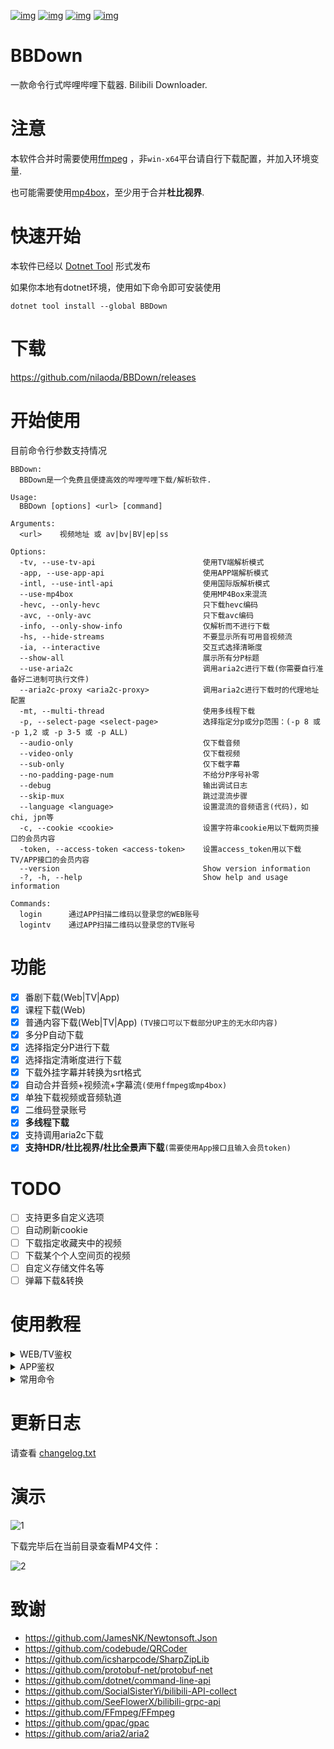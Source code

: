 [![img](https://img.shields.io/github/stars/nilaoda/BBDown?label=%E7%82%B9%E8%B5%9E)](https://github.com/nilaoda/BBDown)  [![img](https://img.shields.io/github/last-commit/nilaoda/BBDown?label=%E6%9C%80%E8%BF%91%E6%8F%90%E4%BA%A4)](https://github.com/nilaoda/BBDown)  [![img](https://img.shields.io/github/release/nilaoda/BBDown?label=%E6%9C%80%E6%96%B0%E7%89%88%E6%9C%AC)](https://github.com/nilaoda/BBDown/releases)  [![img](https://img.shields.io/github/license/nilaoda/BBDown?label=%E8%AE%B8%E5%8F%AF%E8%AF%81)](https://github.com/nilaoda/BBDown)

# BBDown
一款命令行式哔哩哔哩下载器. Bilibili Downloader.

# 注意
本软件合并时需要使用[ffmpeg](https://www.gyan.dev/ffmpeg/builds/) ，非`win-x64`平台请自行下载配置，并加入环境变量.

也可能需要使用[mp4box](https://gpac.wp.imt.fr/downloads/)，至少用于合并**杜比视界**.

# 快速开始
本软件已经以 [Dotnet Tool](https://www.nuget.org/packages/BBDown/) 形式发布  

如果你本地有dotnet环境，使用如下命令即可安装使用
```
dotnet tool install --global BBDown
```

# 下载
https://github.com/nilaoda/BBDown/releases

# 开始使用
目前命令行参数支持情况
```
BBDown:
  BBDown是一个免费且便捷高效的哔哩哔哩下载/解析软件.

Usage:
  BBDown [options] <url> [command]

Arguments:
  <url>    视频地址 或 av|bv|BV|ep|ss

Options:
  -tv, --use-tv-api                        使用TV端解析模式
  -app, --use-app-api                      使用APP端解析模式
  -intl, --use-intl-api                    使用国际版解析模式
  --use-mp4box                             使用MP4Box来混流
  -hevc, --only-hevc                       只下载hevc编码
  -avc, --only-avc                         只下载avc编码
  -info, --only-show-info                  仅解析而不进行下载
  -hs, --hide-streams                      不要显示所有可用音视频流
  -ia, --interactive                       交互式选择清晰度
  --show-all                               展示所有分P标题
  --use-aria2c                             调用aria2c进行下载(你需要自行准备好二进制可执行文件)
  --aria2c-proxy <aria2c-proxy>            调用aria2c进行下载时的代理地址配置
  -mt, --multi-thread                      使用多线程下载
  -p, --select-page <select-page>          选择指定分p或分p范围：(-p 8 或 -p 1,2 或 -p 3-5 或 -p ALL)
  --audio-only                             仅下载音频
  --video-only                             仅下载视频
  --sub-only                               仅下载字幕
  --no-padding-page-num                    不给分P序号补零
  --debug                                  输出调试日志
  --skip-mux                               跳过混流步骤
  --language <language>                    设置混流的音频语言(代码)，如chi, jpn等
  -c, --cookie <cookie>                    设置字符串cookie用以下载网页接口的会员内容
  -token, --access-token <access-token>    设置access_token用以下载TV/APP接口的会员内容
  --version                                Show version information
  -?, -h, --help                           Show help and usage information

Commands:
  login      通过APP扫描二维码以登录您的WEB账号
  logintv    通过APP扫描二维码以登录您的TV账号
```

# 功能
- [x] 番剧下载(Web|TV|App)
- [x] 课程下载(Web)
- [x] 普通内容下载(Web|TV|App) `(TV接口可以下载部分UP主的无水印内容)`
- [x] 多分P自动下载
- [x] 选择指定分P进行下载
- [x] 选择指定清晰度进行下载
- [x] 下载外挂字幕并转换为srt格式
- [x] 自动合并音频+视频流+字幕流`(使用ffmpeg或mp4box)`
- [x] 单独下载视频或音频轨道
- [x] 二维码登录账号
- [x] **多线程下载**
- [x] 支持调用aria2c下载
- [x] **支持HDR/杜比视界/杜比全景声下载**`(需要使用App接口且输入会员token)`

# TODO
- [ ] 支持更多自定义选项
- [ ] 自动刷新cookie
- [ ] 下载指定收藏夹中的视频
- [ ] 下载某个个人空间页的视频
- [ ] 自定义存储文件名等
- [ ] 弹幕下载&转换

# 使用教程

<details>
<summary>WEB/TV鉴权</summary>  

---
  
扫码登录网页账号：
```
BBDown login
```
然后按照提示操作

扫码登录云视听小电视账号：
```
BBDown logintv
```
然后按照提示操作
 
*PS: 如果登录报错`The type initializer for 'Gdip' threw an exception`，请参考 [#37](https://github.com/nilaoda/BBDown/issues/37) 解决*

手动加载网页cookie：
```
BBDown -c "SESSDATA=******" "https://www.bilibili.com/video/BV1qt4y1X7TW"
```
手动加载云视听小电视token：
```
BBDown -tv -token "******" "https://www.bilibili.com/video/BV1qt4y1X7TW"
```

</details>

<details>
<summary>APP鉴权</summary>  

---

> 根据 [#123](https://github.com/nilaoda/BBDown/issues/123#issuecomment-877583825) ，可以填写TV登录产生的`access_token`来给APP接口使用。可复制`BBDownTV.data`到`BBDownApp.data`使程序自动读取.

目前程序无法自动获取鉴权信息，推荐通过**抓包**来获取.

在请求Header中寻找键为`authorization`的项，其值形为`identify_v1 5227************1`，其中的`5227************1`就是token(access_key)

获取后手动通过`-token`命令加载, 或写入`BBDownApp.data`使程序自动读取.
  
```
BBDown -app -token "******" "https://www.bilibili.com/video/BV1qt4y1X7TW"
```

</details>

<details>
<summary>常用命令</summary>  

---

下载普通视频：
```
BBDown "https://www.bilibili.com/video/BV1qt4y1X7TW"
```
使用TV接口下载(粉丝量大的UP主基本上是无水印片源)：
```
BBDown -tv "https://www.bilibili.com/video/BV1qt4y1X7TW"
```
当分P过多时，默认会隐藏展示全部的分P信息，你可以使用如下命令来显示所有每一个分P。
```
BBDown --show-all "https://www.bilibili.com/video/BV1At41167aj"
```
选择下载某些分P的三种情况：
* 单个分P：10
```
BBDown "https://www.bilibili.com/video/BV1At41167aj?p=10"
BBDown -p 10 "https://www.bilibili.com/video/BV1At41167aj"
```
* 多个分P：1,2,10
```
BBDown -p 1,2,10 "https://www.bilibili.com/video/BV1At41167aj"
```
* 范围分P：1-10
```
BBDown -p 1-10 "https://www.bilibili.com/video/BV1At41167aj"
```
下载番剧全集：
```
BBDown -p ALL "https://www.bilibili.com/bangumi/play/ss33073"
```

</details>

# 更新日志

请查看 [changelog.txt](https://github.com/nilaoda/BBDown/blob/master/changelog.txt)

# 演示
![1](https://user-images.githubusercontent.com/20772925/88686407-a2001480-d129-11ea-8aac-97a0c71af115.gif)

下载完毕后在当前目录查看MP4文件：

![2](https://user-images.githubusercontent.com/20772925/88478901-5e1cdc00-cf7e-11ea-97c1-154b9226564e.png)

# 致谢

* https://github.com/JamesNK/Newtonsoft.Json
* https://github.com/codebude/QRCoder
* https://github.com/icsharpcode/SharpZipLib
* https://github.com/protobuf-net/protobuf-net
* https://github.com/dotnet/command-line-api
* https://github.com/SocialSisterYi/bilibili-API-collect
* https://github.com/SeeFlowerX/bilibili-grpc-api
* https://github.com/FFmpeg/FFmpeg
* https://github.com/gpac/gpac
* https://github.com/aria2/aria2
